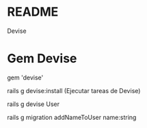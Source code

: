 # README

Devise

# Gem Devise
gem 'devise'

rails g devise:install
(Ejecutar tareas de Devise)

rails g devise User

rails g migration addNameToUser name:string
